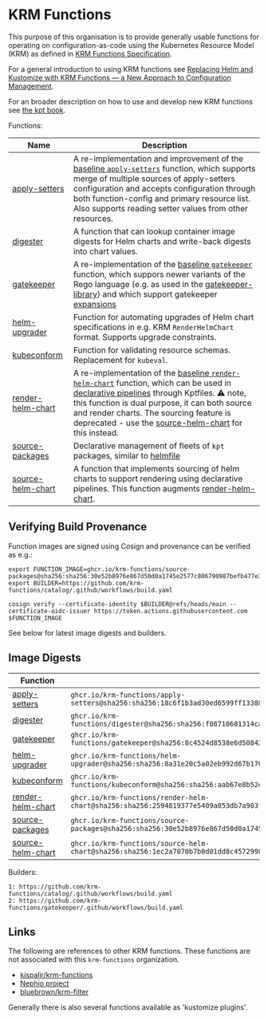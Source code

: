# KRM Functions

This purpose of this organisation is to provide generally usable
functions for operating on configuration-as-code using the Kubernetes
Resource Model (KRM) as defined in [KRM Functions
Specification](https://github.com/kubernetes-sigs/kustomize/blob/master/cmd/config/docs/api-conventions/functions-spec.md).

For a general introduction to using KRM functions see [Replacing Helm and Kustomize with KRM Functions — a New Approach to Configuration Management](https://medium.com/@michael.vittrup.larsen/replacing-helm-and-kustomize-with-krm-functions-a-new-approach-to-configuration-management-676212cc1332).

For an broader description on how to use and develop new KRM functions see [the kpt book](https://kpt.dev/book/).

Functions:

| Name | Description |
| ---- | ----------- |
| [apply-setters](https://github.com/krm-functions/catalog/blob/main/docs/apply-setters.md) | A re-implementation and improvement of the [baseline `apply-setters`](https://catalog.kpt.dev/apply-setters/v0.2/) function, which supports merge of multiple sources of apply-setters configuration and accepts configuration through both function-config and primary resource list. Also supports reading setter values from other resources. |
| [digester](https://github.com/krm-functions/catalog/blob/main/docs/digester.md) | A function that can lookup container image digests for Helm charts and write-back digests into chart values. |
| [gatekeeper](https://github.com/krm-functions/gatekeeper) | A re-implementation of the [baseline `gatekeeper`](https://catalog.kpt.dev/gatekeeper/v0.2/) function, which suppors newer variants of the Rego language (e.g. as used in the [gatekeeper-library](https://github.com/open-policy-agent/gatekeeper-library)) and which support gatekeeper [expansions](https://open-policy-agent.github.io/gatekeeper/website/docs/expansion) |
| [helm-upgrader](https://github.com/krm-functions/catalog/blob/main/docs/helm-upgrader.md) | Function for automating upgrades of Helm chart specifications in e.g. KRM `RenderHelmChart` format. Supports upgrade constraints. |
| [kubeconform](https://github.com/krm-functions/catalog/blob/main/docs/kubeconform.md) | Function for validating resource schemas. Replacement for `kubeval`. |
| [render-helm-chart](https://github.com/krm-functions/catalog/blob/main/docs/render-helm-chart.md) | A re-implementation of the [baseline `render-helm-chart`](https://catalog.kpt.dev/render-helm-chart/v0.2/) function, which can be used in [declarative pipelines](https://kpt.dev/book/04-using-functions/01-declarative-function-execution) through Kptfiles. :warning: note, this function is dual purpose, it can both source and render charts. The sourcing feature is deprecated - use the [source-helm-chart](https://github.com/krm-functions/catalog/blob/main/docs/source-helm-chart.md) for this instead. |
| [source-packages](https://github.com/krm-functions/catalog/blob/main/docs/source-packages.md) | Declarative management of fleets of `kpt` packages, similar to [helmfile](https://github.com/helmfile/helmfile) |
| [source-helm-chart](https://github.com/krm-functions/catalog/blob/main/docs/source-helm-chart.md) | A function that implements sourcing of helm charts to support rendering using declarative pipelines. This function augments [render-helm-chart](docs/render-helm-chart.md). |

## Verifying Build Provenance

Function images are signed using Cosign and provenance can be verified
as e.g.:

```
export FUNCTION_IMAGE=ghcr.io/krm-functions/source-packages@sha256:sha256:30e52b8976e867d50d0a1745e2577c806790987befb477e3ca8ea53bd0aa3859
export BUILDER=https://github.com/krm-functions/catalog/.github/workflows/build.yaml

cosign verify --certificate-identity $BUILDER@refs/heads/main --certificate-oidc-issuer https://token.actions.githubusercontent.com $FUNCTION_IMAGE
```

See below for latest image digests and builders.

## Image Digests

| Function | Digest | Builder |
| -------- | ------ | ------- |
| [apply-setters](https://github.com/krm-functions/catalog/blob/main/docs/apply-setters.md) | `ghcr.io/krm-functions/apply-setters@sha256:sha256:18c6f1b3ad30ed6599ff13388e9632945fcb2d32d26c7284235b85c3c295de78` | 1 |
| [digester](https://github.com/krm-functions/catalog/blob/main/docs/digester.md) | `ghcr.io/krm-functions/digester@sha256:sha256:f08710681314ca57a308ef8b5b0f373e2be0468c1ae83faf98e4f1b0f7f22834` | 1 |
| [gatekeeper](https://github.com/krm-functions/gatekeeper) | `ghcr.io/krm-functions/gatekeeper@sha256:8c4524d8538e6d50842c3eec70c932672457189e09f2e10ee6616b9b74d867e6` | 2 |
| [helm-upgrader](https://github.com/krm-functions/catalog/blob/main/docs/helm-upgrader.md) | `ghcr.io/krm-functions/helm-upgrader@sha256:sha256:8a31e20c5a02eb992d67b1705aea4bb9eeefe4c93b0bf9d95677584180b04062` | 1 |
| [kubeconform](https://github.com/krm-functions/catalog/blob/main/docs/kubeconform.md) | `ghcr.io/krm-functions/kubeconform@sha256:sha256:aab67e8b52eebd95cb068314818bbc3b05059ff3b71d3de84a661a1df4718b73` | 1 |
| [render-helm-chart](https://github.com/krm-functions/catalog/blob/main/docs/render-helm-chart.md) | `ghcr.io/krm-functions/render-helm-chart@sha256:sha256:2594819377e5409a053db7a903f76ae9ac64622c7daf361bbafa1fd28cc9f9db` | 1 |
| [source-packages](https://github.com/krm-functions/catalog/blob/main/docs/source-packages.md) | `ghcr.io/krm-functions/source-packages@sha256:sha256:30e52b8976e867d50d0a1745e2577c806790987befb477e3ca8ea53bd0aa3859` | 1 |
| [source-helm-chart](https://github.com/krm-functions/catalog/blob/main/docs/source-helm-chart.md) | `ghcr.io/krm-functions/source-helm-chart@sha256:sha256:1ec2a7070b7b0d01dd8c457299887c1d751bb148c5ec0317f9945e94782f8679` | 1 |

Builders:

```
1: https://github.com/krm-functions/catalog/.github/workflows/build.yaml
2: https://github.com/krm-functions/gatekeeper/.github/workflows/build.yaml
```

## Links

The following are references to other KRM functions. These functions
are not associated with this `krm-functions` organization.

- [kispaljr/krm-functions](https://github.com/kispaljr/krm-functions)
- [Nephio project](https://github.com/nephio-project/nephio/tree/main/krm-functions)
- [bluebrown/krm-filter](https://github.com/bluebrown/krm-filter)

Generally there is also several functions available as 'kustomize plugins'.
